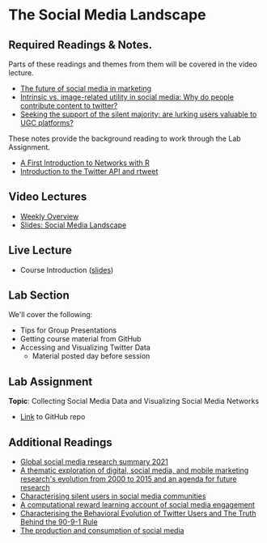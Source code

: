 # The Social Media Landscape

## Required Readings & Notes.
Parts of these readings and themes from them will be covered in the video lecture.

* [The future of social media in marketing][stephan-2020]
* [Intrinsic vs. image-related utility in social media: Why do people contribute content to twitter?][stephan-toubia]
* [Seeking the support of the silent majority: are lurking users valuable to UGC platforms?][chen-etal]

These notes provide the background reading to work through the Lab Assignment.

* [A First Introduction to Networks with R][lecture-networks]
* [Introduction to the Twitter API and rtweet][lecture-rtweet]

## Video Lectures

* [Weekly Overview][week-overview]
* [Slides: Social Media Landscape][lecture-slides]
<!-- * Videos as a [playlist](https://www.youtube.com/watch?v=O5FwDo-tSgI&list=PL9QkA7C7GRGXIC43pkTWyfQKkgXChs2E_) -->
<!-- * Watch the videos as a playlist, or individually: -->

## Live Lecture

* Course Introduction ([slides][course-intro])
    <!-- - To be posted closer to course start date -->

## Lab Section

We'll cover the following:

<!-- * Getting to know each other -->
* Tips for Group Presentations
* Getting course material from GitHub
* Accessing and Visualizing Twitter Data
    * Material posted day before session

## Lab Assignment

**Topic**: Collecting Social Media Data and Visualizing Social Media Networks

<!-- * [PDF][lab-01-q] -->
* [Link][lab-01-gh] to GitHub repo
<!-- * [Suggested Solutions][lab-01-s] -->

## Additional Readings

* [Global social media research summary 2021][socialmedia-summary]
* [A thematic exploration of digital, social media, and mobile marketing research's evolution from 2000 to 2015 and an agenda for future research][lambert-stephan]
* [Characterising silent users in social media communities][gong-etal]
* [A computational reward learning account of social media engagement][lindstrom-etal]
* [Characterising the Behavioral Evolution of Twitter Users and The Truth Behind the 90-9-1 Rule][antelmi-etal]
* [The production and consumption of social media][filippas-horton]

<!--- Links below --->
[stephan-2020]: https://link.springer.com/article/10.1007/s11747-019-00695-1
[lambert-stephan]: https://smad242blog.files.wordpress.com/2016/09/thematic-exploration-of-digital-social-media.pdf
[stephan-toubia]: https://www.researchgate.net/publication/261851427_Intrinsic_vs_Image-Related_Utility_in_Social_Media_Why_Do_People_Contribute_Content_to_Twitter
[gong-etal]: https://ojs.aaai.org/index.php/ICWSM/article/download/14582/14431
[filippas-horton]: https://arxiv.org/abs/2104.00834
[chen-etal]: https://link.springer.com/article/10.1007/s11747-018-00624-8
[lindstrom-etal]: https://www.nature.com/articles/s41467-020-19607-x
[antelmi-etal]: https://dl.acm.org/doi/abs/10.1145/3308560.3316705
[socialmedia-summary]: https://www.smartinsights.com/social-media-marketing/social-media-strategy/new-global-social-media-research/

[lecture-networks]: ../assets/lectures/week-01/intro-networks.pdf
[lecture-rtweet]: ../assets/lectures/week-01/intro-twitter-rtweet.pdf
[lecture-slides]: ../assets/lectures/week-01/week-01-slides.pdf
[week-overview]: ../assets/lectures/week-01/week-01-overview.pdf
[course-intro]: ../assets/lectures/course_intro.pdf

<!-- [lab-01-q]: ../assets/labs/lab-01_question.pdf -->
[lab-01-gh]: https://github.com/tisem-digital-marketing/smwa-lab-01
[lab-01-s]: ../assets/labs/lab-01_solution.pdf

[demo-01]: https://github.com/tisem-digital-marketing/smwa-demo-01